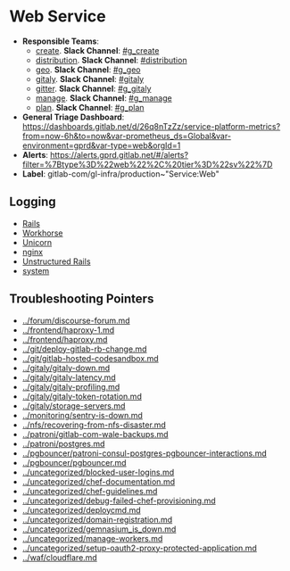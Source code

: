 <!-- MARKER: do not edit this section directly. Edit services/service-catalog.yml then run scripts/generate-docs -->
#  Web Service

* **Responsible Teams**:
  * [create](https://about.gitlab.com/handbook/engineering/dev-backend/create/). **Slack Channel**: [#g_create](https://gitlab.slack.com/archives/g_create)
  * [distribution](https://about.gitlab.com/handbook/engineering/dev-backend/distribution/). **Slack Channel**: [#distribution](https://gitlab.slack.com/archives/distribution)
  * [geo](https://about.gitlab.com/handbook/engineering/dev-backend/geo/). **Slack Channel**: [#g_geo](https://gitlab.slack.com/archives/g_geo)
  * [gitaly](https://about.gitlab.com/handbook/engineering/dev-backend/gitaly/). **Slack Channel**: [#gitaly](https://gitlab.slack.com/archives/gitaly)
  * [gitter](https://about.gitlab.com/handbook/engineering/dev-backend/gitter/). **Slack Channel**: [#g_gitaly](https://gitlab.slack.com/archives/g_gitaly)
  * [manage](https://about.gitlab.com/handbook/engineering/dev-backend/manage/). **Slack Channel**: [#g_manage](https://gitlab.slack.com/archives/g_manage)
  * [plan](https://about.gitlab.com/handbook/engineering/dev-backend/manage/). **Slack Channel**: [#g_plan](https://gitlab.slack.com/archives/g_plan)
* **General Triage Dashboard**: https://dashboards.gitlab.net/d/26q8nTzZz/service-platform-metrics?from=now-6h&to=now&var-prometheus_ds=Global&var-environment=gprd&var-type=web&orgId=1
* **Alerts**: https://alerts.gprd.gitlab.net/#/alerts?filter=%7Btype%3D%22web%22%2C%20tier%3D%22sv%22%7D
* **Label**: gitlab-com/gl-infra/production~"Service:Web"

## Logging

* [Rails](https://log.gprd.gitlab.net/goto/5e1aa9dac377ff2282c70748e9278860)
* [Workhorse](https://log.gprd.gitlab.net/goto/cebefc3cf285ce2a94fbfdcadc55f1a4)
* [Unicorn](https://log.gprd.gitlab.net/goto/766f73d879983f5ec962d5d6c0ae1cf4)
* [nginx](https://log.gprd.gitlab.net/goto/4844ecfa4a7e6f0491685b2cc9224eb0)
* [Unstructured Rails](https://console.cloud.google.com/logs/viewer?project=gitlab-production&interval=PT1H&resource=gce_instance&advancedFilter=jsonPayload.hostname%3A%22web%22%0Alabels.tag%3D%22unstructured.production%22&customFacets=labels.%22compute.googleapis.com%2Fresource_name%22)
* [system](https://log.gprd.gitlab.net/goto/c93fb9b8e5df92ed79d993d3a62b5452)

## Troubleshooting Pointers

* [../forum/discourse-forum.md](../forum/discourse-forum.md)
* [../frontend/haproxy-1.md](../frontend/haproxy-1.md)
* [../frontend/haproxy.md](../frontend/haproxy.md)
* [../git/deploy-gitlab-rb-change.md](../git/deploy-gitlab-rb-change.md)
* [../git/gitlab-hosted-codesandbox.md](../git/gitlab-hosted-codesandbox.md)
* [../gitaly/gitaly-down.md](../gitaly/gitaly-down.md)
* [../gitaly/gitaly-latency.md](../gitaly/gitaly-latency.md)
* [../gitaly/gitaly-profiling.md](../gitaly/gitaly-profiling.md)
* [../gitaly/gitaly-token-rotation.md](../gitaly/gitaly-token-rotation.md)
* [../gitaly/storage-servers.md](../gitaly/storage-servers.md)
* [../monitoring/sentry-is-down.md](../monitoring/sentry-is-down.md)
* [../nfs/recovering-from-nfs-disaster.md](../nfs/recovering-from-nfs-disaster.md)
* [../patroni/gitlab-com-wale-backups.md](../patroni/gitlab-com-wale-backups.md)
* [../patroni/postgres.md](../patroni/postgres.md)
* [../pgbouncer/patroni-consul-postgres-pgbouncer-interactions.md](../pgbouncer/patroni-consul-postgres-pgbouncer-interactions.md)
* [../pgbouncer/pgbouncer.md](../pgbouncer/pgbouncer.md)
* [../uncategorized/blocked-user-logins.md](../uncategorized/blocked-user-logins.md)
* [../uncategorized/chef-documentation.md](../uncategorized/chef-documentation.md)
* [../uncategorized/chef-guidelines.md](../uncategorized/chef-guidelines.md)
* [../uncategorized/debug-failed-chef-provisioning.md](../uncategorized/debug-failed-chef-provisioning.md)
* [../uncategorized/deploycmd.md](../uncategorized/deploycmd.md)
* [../uncategorized/domain-registration.md](../uncategorized/domain-registration.md)
* [../uncategorized/gemnasium_is_down.md](../uncategorized/gemnasium_is_down.md)
* [../uncategorized/manage-workers.md](../uncategorized/manage-workers.md)
* [../uncategorized/setup-oauth2-proxy-protected-application.md](../uncategorized/setup-oauth2-proxy-protected-application.md)
* [../waf/cloudflare.md](../waf/cloudflare.md)
<!-- END_MARKER -->
